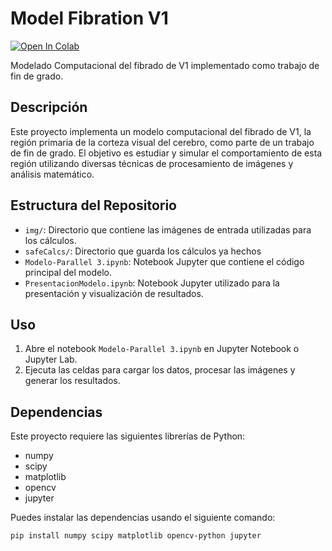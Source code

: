 # Model Fibration V1

[![Open In Colab](https://colab.research.google.com/assets/colab-badge.svg)](https://colab.research.google.com/github/dominpm/modelFibrationV1/blob/main/PresentacionModelo.ipynb)


Modelado Computacional del fibrado de V1 implementado como trabajo de fin de grado.

## Descripción

Este proyecto implementa un modelo computacional del fibrado de V1, la región primaria de la corteza visual del cerebro, como parte de un trabajo de fin de grado. El objetivo es estudiar y simular el comportamiento de esta región utilizando diversas técnicas de procesamiento de imágenes y análisis matemático.

## Estructura del Repositorio

- `img/`: Directorio que contiene las imágenes de entrada utilizadas para los cálculos.
- `safeCalcs/`: Directorio que guarda los cálculos ya hechos
- `Modelo-Parallel 3.ipynb`: Notebook Jupyter que contiene el código principal del modelo.
- `PresentacionModelo.ipynb`: Notebook Jupyter utilizado para la presentación y visualización de resultados.

## Uso

1. Abre el notebook `Modelo-Parallel 3.ipynb` en Jupyter Notebook o Jupyter Lab.
2. Ejecuta las celdas para cargar los datos, procesar las imágenes y generar los resultados.

## Dependencias

Este proyecto requiere las siguientes librerías de Python:

- numpy
- scipy
- matplotlib
- opencv
- jupyter

Puedes instalar las dependencias usando el siguiente comando:

```bash
pip install numpy scipy matplotlib opencv-python jupyter
